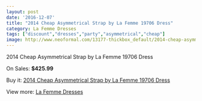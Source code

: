 ```yaml
---
layout: post
date: '2016-12-07'
title: "2014 Cheap Asymmetrical Strap by La Femme 19706 Dress"
category: La Femme Dresses
tags: ["discount","dresses","party","asymmetrical","cheap"]
image: http://www.neoformal.com/13177-thickbox_default/2014-cheap-asymmetrical-strap-by-la-femme-19706-dress.jpg
---
```

2014 Cheap Asymmetrical Strap by La Femme 19706 Dress

On Sales: **$425.99**
<a href="https://www.neoformal.com/en/la-femme-dresses-2014/4594-2014-cheap-asymmetrical-strap-by-la-femme-19706-dress.html"><amp-img layout="responsive" width="600" height="600" src="//www.neoformal.com/13177-thickbox_default/2014-cheap-asymmetrical-strap-by-la-femme-19706-dress.jpg" alt="2014 Cheap Asymmetrical Strap by La Femme 19706 Dress 0" /></a>
<a href="https://www.neoformal.com/en/la-femme-dresses-2014/4594-2014-cheap-asymmetrical-strap-by-la-femme-19706-dress.html"><amp-img layout="responsive" width="600" height="600" src="//www.neoformal.com/13179-thickbox_default/2014-cheap-asymmetrical-strap-by-la-femme-19706-dress.jpg" alt="2014 Cheap Asymmetrical Strap by La Femme 19706 Dress 1" /></a>
<a href="https://www.neoformal.com/en/la-femme-dresses-2014/4594-2014-cheap-asymmetrical-strap-by-la-femme-19706-dress.html"><amp-img layout="responsive" width="600" height="600" src="//www.neoformal.com/13178-thickbox_default/2014-cheap-asymmetrical-strap-by-la-femme-19706-dress.jpg" alt="2014 Cheap Asymmetrical Strap by La Femme 19706 Dress 2" /></a>

Buy it: [2014 Cheap Asymmetrical Strap by La Femme 19706 Dress](https://www.neoformal.com/en/la-femme-dresses-2014/4594-2014-cheap-asymmetrical-strap-by-la-femme-19706-dress.html "2014 Cheap Asymmetrical Strap by La Femme 19706 Dress")

View more: [La Femme Dresses](https://www.neoformal.com/en/56-la-femme-dresses-2014 "La Femme Dresses")